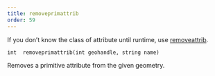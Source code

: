 ```yaml
---
title: removeprimattrib
order: 59
---
```

If you don’t know the class of attribute until runtime, use [removeattrib](removeattrib.html "Removes an attribute or group from the geometry.").

`int  removeprimattrib(int geohandle, string name)`

Removes a primitive attribute from the given geometry.

